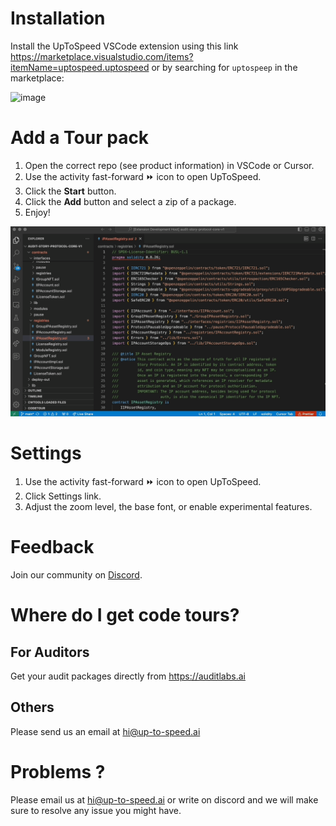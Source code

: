 # Installation
Install the UpToSpeed VSCode extension using this link https://marketplace.visualstudio.com/items?itemName=uptospeed.uptospeed or by searching for  `uptospeep` in the marketplace:

![image](https://github.com/user-attachments/assets/a2967862-965e-43c2-9058-354f2cd411aa)


# Add a Tour pack
1. Open the correct repo (see product information) in VSCode or Cursor.
2. Use the activity fast-forward ⏩ icon to open UpToSpeed.
3. Click the **Start**  button.
4. Click the **Add** button and select a zip of a package.
5. Enjoy!

![Start](resources/start.gif)


# Settings

1. Use the activity fast-forward ⏩ icon to open UpToSpeed.
2. Click Settings link.
3. Adjust the zoom level, the base font, or enable experimental features.

# Feedback

Join our community on [Discord](https://discord.gg/nJr336yF96).

# Where do I get code tours?

## For Auditors

Get your audit packages directly from https://auditlabs.ai

## Others

Please send us an email at hi@up-to-speed.ai

# Problems ? 

Please email us at hi@up-to-speed.ai or write on discord and we will make sure to resolve any issue you might have. 
